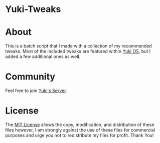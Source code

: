 # **Yuki-Tweaks**

# About
This is a batch script that I made with a collection of my recommended tweaks. Most of the included tweaks are featured within [Yuki OS](https://github.com/YukiWasTake/YukiOS), but I added a few additional ones as well.

# Community
Feel free to join [Yuki's Server](https://discord.gg/wGM4TZRUmG).

# License
The [MIT License](https://github.com/YukiWasTake/Yuki-Tweaks/edit/main/LICENSE) allows the copy, modification, and distribution of these files however, I am strongly against the use of these files for commercial purposes and urge you not to redistribute my files for profit. Thank You!
